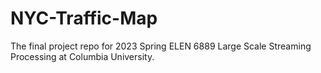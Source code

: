 # NYC-Traffic-Map
The final project repo for 2023 Spring ELEN 6889 Large Scale Streaming Processing at Columbia University.
